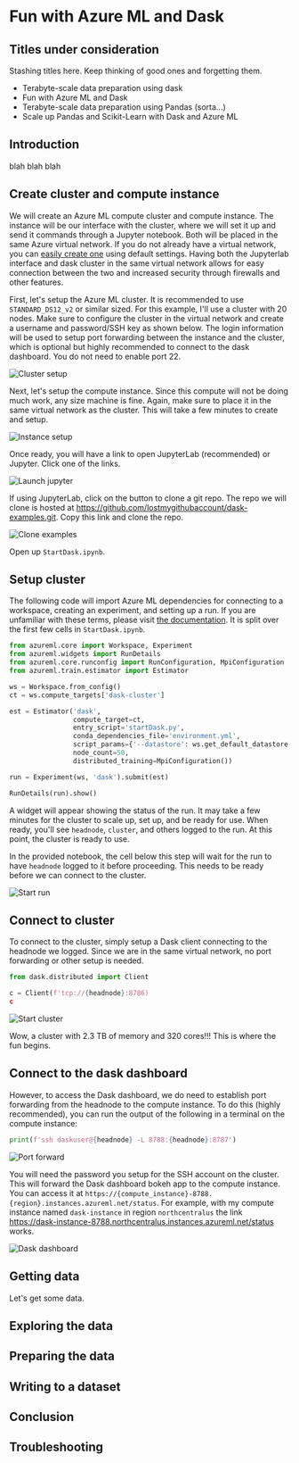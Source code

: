 # Fun with Azure ML and Dask 

## Titles under consideration

Stashing titles here. Keep thinking of good ones and forgetting them. 

* Terabyte-scale data preparation using dask
* Fun with Azure ML and Dask
* Terabyte-scale data preparation using Pandas (sorta...)
* Scale up Pandas and Scikit-Learn with Dask and Azure ML

## Introduction

blah blah blah

## Create cluster and compute instance

We will create an Azure ML compute cluster and compute instance. The instance will be our interface with the cluster, where we will set it up and send it commands through a Jupyter notebook. Both will be placed in the same Azure virtual network. If you do not already have a virtual network, you can [easily create one](https://docs.microsoft.com/azure/virtual-network/quick-create-portal#create-a-virtual-network) using default settings. Having both the Jupyterlab interface and dask cluster in the same virtual network allows for easy connection between the two and increased security through firewalls and other features. 

First, let's setup the Azure ML cluster. It is recommended to use `STANDARD_DS12_v2` or similar sized. For this example, I'll use a cluster with 20 nodes. Make sure to configure the cluster in the virtual network and create a username and password/SSH key as shown below. The login information will be used to setup port forwarding between the instance and the cluster, which is optional but highly recommended to connect to the dask dashboard. You do not need to enable port 22. 

![Cluster setup](media/cluster-setup.png)

Next, let's setup the compute instance. Since this compute will not be doing much work, any size machine is fine. Again, make sure to place it in the same virtual network as the cluster. This will take a few minutes to create and setup. 

![Instance setup](media/instance-setup.png)

Once ready, you will have a link to open JupyterLab (recommended) or Jupyter. Click one of the links.

![Launch jupyter](media/launch-jupyter.png)

If using JupyterLab, click on the button to clone a git repo. The repo we will clone is hosted at https://github.com/lostmygithubaccount/dask-examples.git. Copy this link and clone the repo. 

![Clone examples](media/clone-examples.jpg)

Open up `StartDask.ipynb`. 

## Setup cluster

The following code will import Azure ML dependencies for connecting to a workspace, creating an experiment, and setting up a run. If you are unfamiliar with these terms, please visit [the documentation](https://docs.microsoft.com/en-us/azure/machine-learning/service/concept-azure-machine-learning-architecture#workspaces). It is split over the first few cells in `StartDask.ipynb`. 

```python
from azureml.core import Workspace, Experiment
from azureml.widgets import RunDetails
from azureml.core.runconfig import RunConfiguration, MpiConfiguration
from azureml.train.estimator import Estimator

ws = Workspace.from_config()
ct = ws.compute_targets['dask-cluster']

est = Estimator('dask', 
                compute_target=ct, 
                entry_script='startDask.py', 
                conda_dependencies_file='environment.yml', 
                script_params={'--datastore': ws.get_default_datastore()},
                node_count=50,
                distributed_training=MpiConfiguration())

run = Experiment(ws, 'dask').submit(est)

RunDetails(run).show()
```

A widget will appear showing the status of the run. It may take a few minutes for the cluster to scale up, set up, and be ready for use. When ready, you'll see `headnode`, `cluster`, and others logged to the run. At this point, the cluster is ready to use.  

In the provided notebook, the cell below this step will wait for the run to have `headnode` logged to it before proceeding. This needs to be ready before we can connect to the cluster. 

![Start run](media/start-run.png)

## Connect to cluster

To connect to the cluster, simply setup a Dask client connecting to the headnode we logged. Since we are in the same virtual network, no port forwarding or other setup is needed. 

```python
from dask.distributed import Client

c = Client(f'tcp://{headnode}:8786)
c
```

![Start cluster](media/start-cluster.png)

Wow, a cluster with 2.3 TB of memory and 320 cores!!! This is where the fun begins.

## Connect to the dask dashboard

However, to access the Dask dashboard, we do need to establish port forwarding from the headnode to the compute instance. To do this (highly recommended), you can run the output of the following in a terminal on the compute instance:

```python
print(f'ssh daskuser@{headnode} -L 8788:{headnode}:8787')
```

![Port forward](media/port-forward.png)

You will need the password you setup for the SSH account on the cluster. This will forward the Dask dashboard bokeh app to the compute instance. You can access it at `https://{compute_instance}-8788.{region}.instances.azureml.net/status`. For example, with my compute instance named `dask-instance` in region `northcentralus` the link https://dask-instance-8788.northcentralus.instances.azureml.net/status works.

![Dask dashboard](media/dask-dashboard.png)

## Getting data

Let's get some data.

## Exploring the data

## Preparing the data 

## Writing to a dataset 

## Conclusion 

## Troubleshooting 
